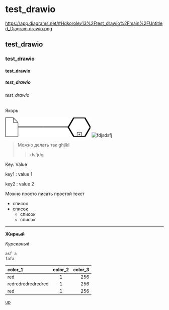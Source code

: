 # test_drawio
https://app.diagrams.net/#Hdkorolev13%2Ftest_drawio%2Fmain%2FUntitled_Diagram.drawio.png

## test_drawio
### test_drawio
#### test_drawio
##### test_drawio
###### test_drawio

<a id="anchor">Якорь</a>

![bpmn_diagram](https://github.com/dkorolev13/test_drawio/blob/main/Untitled_Diagram.drawio.png)
![fdjsdsfj](https://www.youtube.com/watch?v=syrGPPekLHQ)

> Можно делать так
ghjlkl
> >dsfjdgj

Key: Value

key1
: value 1

key2
: value 2

Можно просто писать простой текст

* список
* список
  * список
  * список

---

__Жирный__

_Курсивный_

```
asf a
fafa
```

color_1 | color_2 | color_3
:---- | :--: | -:
red | 1 | 256
redredredredredred | 1 | 256
red | 1 | 256
[up](#anchor)
